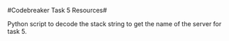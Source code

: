 #Codebreaker Task 5 Resources#

Python script to decode the stack string to get the name of the server for task 5. 